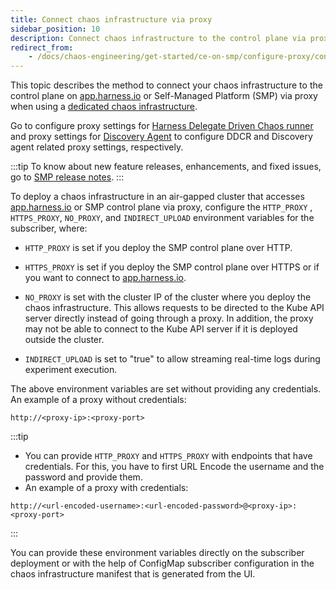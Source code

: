 ```yaml
---
title: Connect chaos infrastructure via proxy
sidebar_position: 10
description: Connect chaos infrastructure to the control plane via proxy.
redirect_from:
    - /docs/chaos-engineering/get-started/ce-on-smp/configure-proxy/connect-infrastructure
---
```


This topic describes the method to connect your chaos infrastructure to the control plane on [app.harness.io](https://app.harness.io) or Self-Managed Platform (SMP) via proxy when using a [dedicated chaos infrastructure](/docs/chaos-engineering/use-harness-ce/infrastructures/types/legacy-infra/).

Go to configure proxy settings for [Harness Delegate Driven Chaos runner](/docs/chaos-engineering/use-harness-ce/infrastructures/types/ddcr/proxy-support#hnp-configuration-for-delegate-driven-chaos-runner-ddcr) and proxy settings for [Discovery Agent](/docs/chaos-engineering/use-harness-ce/infrastructures/types/ddcr/proxy-support#hnp-configuration-for-discovery-agent) to configure DDCR and Discovery agent related proxy settings, respectively.

:::tip
To know about new feature releases, enhancements, and fixed issues, go to [SMP release notes](/release-notes/self-managed-enterprise-edition).
:::

To deploy a chaos infrastructure in an air-gapped cluster that accesses [app.harness.io](https://app.harness.io) or SMP control plane via proxy, configure the `HTTP_PROXY` , `HTTPS_PROXY`, `NO_PROXY`, and `INDIRECT_UPLOAD` environment variables for the subscriber, where:

- `HTTP_PROXY` is set if you deploy the SMP control plane over HTTP.

- `HTTPS_PROXY` is set if you deploy the SMP control plane over HTTPS or if you want to connect to [app.harness.io](https://app.harness.io).

- `NO_PROXY` is set with the cluster IP of the cluster where you deploy the chaos infrastructure. This allows requests to be directed to the Kube API server directly instead of going through a proxy. In addition, the proxy may not be able to connect to the Kube API server if it is deployed outside the cluster.

- `INDIRECT_UPLOAD` is set to "true" to allow streaming real-time logs during experiment execution.

The above environment variables are set without providing any credentials. An example of a proxy without credentials:
```
http://<proxy-ip>:<proxy-port>
```

:::tip
- You can provide `HTTP_PROXY` and `HTTPS_PROXY` with endpoints that have credentials. For this, you have to first URL Encode the username and the password and provide them.
- An example of a proxy with credentials:

```
http://<url-encoded-username>:<url-encoded-password>@<proxy-ip>:<proxy-port>
```
:::

You can provide these environment variables directly on the subscriber deployment or with the help of ConfigMap subscriber configuration in the chaos infrastructure manifest that is generated from the UI.
